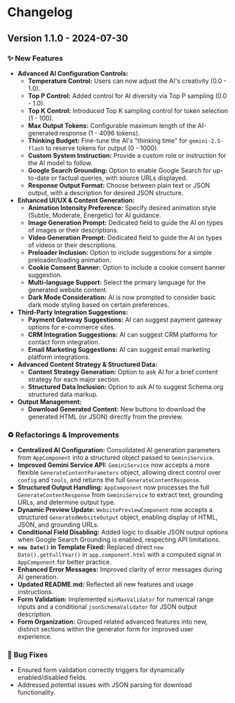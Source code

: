 # Changelog

## Version 1.1.0 - 2024-07-30

### ✨ New Features

*   **Advanced AI Configuration Controls:**
    *   **Temperature Control:** Users can now adjust the AI's creativity (0.0 - 1.0).
    *   **Top P Control:** Added control for AI diversity via Top P sampling (0.0 - 1.0).
    *   **Top K Control:** Introduced Top K sampling control for token selection (1 - 100).
    *   **Max Output Tokens:** Configurable maximum length of the AI-generated response (1 - 4096 tokens).
    *   **Thinking Budget:** Fine-tune the AI's "thinking time" for `gemini-2.5-flash` to reserve tokens for output (0 - 1000).
    *   **Custom System Instruction:** Provide a custom role or instruction for the AI model to follow.
    *   **Google Search Grounding:** Option to enable Google Search for up-to-date or factual queries, with source URLs displayed.
    *   **Response Output Format:** Choose between plain text or JSON output, with a description for desired JSON structure.
*   **Enhanced UI/UX & Content Generation:**
    *   **Animation Intensity Preference:** Specify desired animation style (Subtle, Moderate, Energetic) for AI guidance.
    *   **Image Generation Prompt:** Dedicated field to guide the AI on types of images or their descriptions.
    *   **Video Generation Prompt:** Dedicated field to guide the AI on types of videos or their descriptions.
    *   **Preloader Inclusion:** Option to include suggestions for a simple preloader/loading animation.
    *   **Cookie Consent Banner:** Option to include a cookie consent banner suggestion.
    *   **Multi-language Support:** Select the primary language for the generated website content.
    *   **Dark Mode Consideration:** AI is now prompted to consider basic dark mode styling based on certain preferences.
*   **Third-Party Integration Suggestions:**
    *   **Payment Gateway Suggestions:** AI can suggest payment gateway options for e-commerce sites.
    *   **CRM Integration Suggestions:** AI can suggest CRM platforms for contact form integration.
    *   **Email Marketing Suggestions:** AI can suggest email marketing platform integrations.
*   **Advanced Content Strategy & Structured Data:**
    *   **Content Strategy Generation:** Option to ask AI for a brief content strategy for each major section.
    *   **Structured Data Inclusion:** Option to ask AI to suggest Schema.org structured data markup.
*   **Output Management:**
    *   **Download Generated Content:** New buttons to download the generated HTML (or JSON) directly from the preview.

### ♻️ Refactorings & Improvements

*   **Centralized AI Configuration:** Consolidated AI generation parameters from `AppComponent` into a structured object passed to `GeminiService`.
*   **Improved Gemini Service API:** `GeminiService` now accepts a more flexible `GenerateContentParameters` object, allowing direct control over `config` and `tools`, and returns the full `GenerateContentResponse`.
*   **Structured Output Handling:** `AppComponent` now processes the full `GenerateContentResponse` from `GeminiService` to extract text, grounding URLs, and determine output type.
*   **Dynamic Preview Update:** `WebsitePreviewComponent` now accepts a structured `GeneratedWebsiteOutput` object, enabling display of HTML, JSON, and grounding URLs.
*   **Conditional Field Disabling:** Added logic to disable JSON output options when Google Search Grounding is enabled, respecting API limitations.
*   **`new Date()` in Template Fixed:** Replaced direct `new Date().getFullYear()` in `app.component.html` with a computed signal in `AppComponent` for better practice.
*   **Enhanced Error Messages:** Improved clarity of error messages during AI generation.
*   **Updated README.md:** Reflected all new features and usage instructions.
*   **Form Validation:** Implemented `minMaxValidator` for numerical range inputs and a conditional `jsonSchemaValidator` for JSON output description.
*   **Form Organization:** Grouped related advanced features into new, distinct sections within the generator form for improved user experience.

### 🐞 Bug Fixes

*   Ensured form validation correctly triggers for dynamically enabled/disabled fields.
*   Addressed potential issues with JSON parsing for download functionality.
